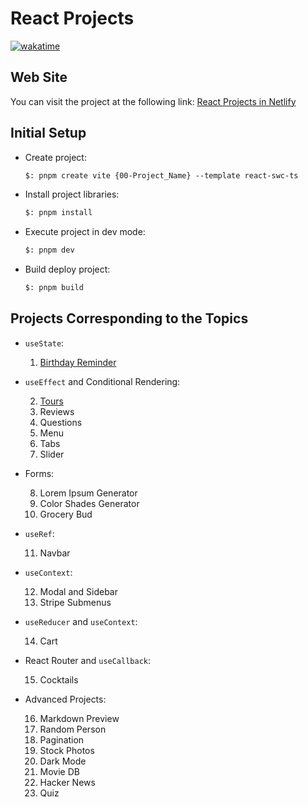 # React Projects

[![wakatime](https://wakatime.com/badge/user/8ef73281-6d0a-4758-af11-fd880ca3009c/project/66a84bce-53ca-4472-80b1-682bc0e6195c.svg?style=for-the-badge)](https://wakatime.com/badge/user/8ef73281-6d0a-4758-af11-fd880ca3009c/project/66a84bce-53ca-4472-80b1-682bc0e6195c)

## Web Site

You can visit the project at the following link: [React Projects in Netlify](https://react-projects-ferrer.netlify.app/)

## Initial Setup

- Create project:

    ```txt
    $: pnpm create vite {00-Project_Name} --template react-swc-ts
    ```

- Install project libraries:

    ```txt
    $: pnpm install
    ```

- Execute project in dev mode:

    ```txt
    $: pnpm dev
    ```

- Build deploy project:

    ```txt
    $: pnpm build
    ```

## Projects Corresponding to the Topics

- `useState`:

    1. [Birthday Reminder](https://birthday-reminder-ferrer.netlify.app/)

- `useEffect` and Conditional Rendering:

    2. [Tours](https://tours-ferrer.netlify.app/)
    3. Reviews
    4. Questions
    5. Menu
    6. Tabs
    7. Slider

- Forms:

    8. Lorem Ipsum Generator
    9. Color Shades Generator
    10. Grocery Bud

- `useRef`:

    11. Navbar

- `useContext`:

    12. Modal and Sidebar
    13. Stripe Submenus

- `useReducer` and `useContext`:

    14. Cart

- React Router and `useCallback`:

    15. Cocktails

- Advanced Projects:

    16. Markdown Preview
    17. Random Person
    18. Pagination
    19. Stock Photos
    20. Dark Mode
    21. Movie DB
    22. Hacker News
    23. Quiz
